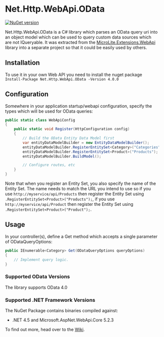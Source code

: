 Net.Http.WebApi.OData
=====================

[![NuGet version](https://badge.fury.io/nu/Net.Http.WebApi.OData.svg)](http://badge.fury.io/nu/Net.Http.WebApi.OData)

Net.Http.WebApi.OData is a C# library which parses an OData query uri into an object model which can be used to query custom data sources which are not IQueryable. It was extracted from the [MicroLite.Extensions.WebApi](https://github.com/TrevorPilley/MicroLite.Extensions.WebApi) library into a separate project so that it could be easily used by others.

## Installation

To use it in your own Web API you need to install the nuget package `Install-Package Net.Http.WebApi.OData -Version 4.0.0`

## Configuration

Somewhere in your application startup/webapi configuration, specify the types which will be used for OData queries:

```csharp
public static class WebApiConfig
{
    public static void Register(HttpConfiguration config)
    {
        // Build the OData Entity Data Model first
        var entityDataModelBuilder = new EntityDataModelBuilder();
        entityDataModelBuilder.RegisterEntitySet<Category>("Categories");
        entityDataModelBuilder.RegisterEntitySet<Product>("Products");
        entityDataModelBuilder.BuildModel();

        // Configure routes, etc
    }
}
```

Note that when you register an Entity Set, you also specify the name of the Entity Set. The name needs to match the URL you intend to use so if you use `http://myservice/api/Products` then register the Entity Set using `.RegisterEntitySet<Product>("Products");`, if you use `http://myservice/api/Product` then register the Entity Set using `.RegisterEntitySet<Product>("Product");`.

## Usage

In your controller(s), define a Get method which accepts a single parameter of ODataQueryOptions:

```csharp
public IEnumerable<Category> Get(ODataQueryOptions queryOptions)
{
    // Implement query logic.
}
```

### Supported OData Versions

The library supports OData 4.0

### Supported .NET Framework Versions

The NuGet Package contains binaries compiled against:

* .NET 4.5 and Microsoft.AspNet.WebApi.Core 5.2.3

To find out more, head over to the [Wiki](https://github.com/TrevorPilley/Net.Http.WebApi.OData/wiki).